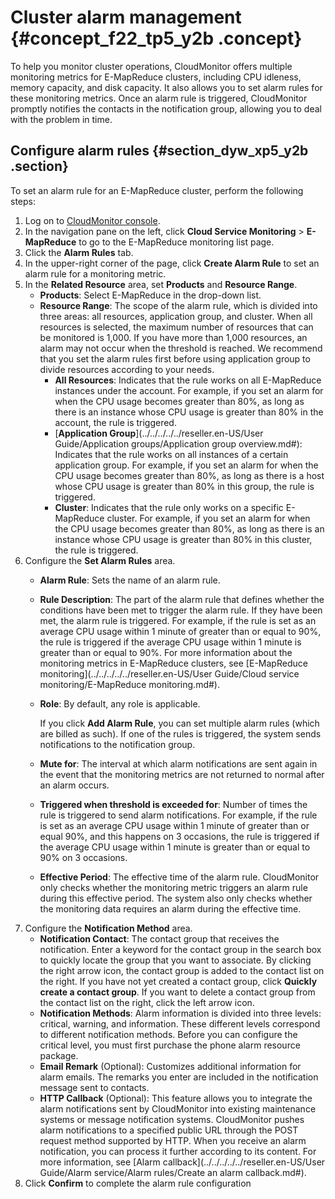 # Cluster alarm management {#concept_f22_tp5_y2b .concept}

To help you monitor cluster operations, CloudMonitor offers multiple monitoring metrics for E-MapReduce clusters, including CPU idleness, memory capacity, and disk capacity. It also allows you to set alarm rules for these monitoring metrics. Once an alarm rule is triggered, CloudMonitor promptly notifies the contacts in the notification group, allowing you to deal with the problem in time.

## Configure alarm rules {#section_dyw_xp5_y2b .section}

To set an alarm rule for an E-MapReduce cluster, perform the following steps:

1.  Log on to [CloudMonitor console](https://cloudmonitor.console.aliyun.com/#/home/ecs).
2.  In the navigation pane on the left, click **Cloud Service Monitoring** \> **E-MapReduce** to go to the E-MapReduce monitoring list page.
3.  Click the **Alarm Rules** tab.
4.  In the upper-right corner of the page, click **Create Alarm Rule** to set an alarm rule for a monitoring metric.
5.  In the **Related Resource** area, set **Products** and **Resource Range**.
    -   **Products**: Select E-MapReduce in the drop-down list.
    -   **Resource Range**: The scope of the alarm rule, which is divided into three areas: all resources, application group, and cluster. When all resources is selected, the maximum number of resources that can be monitored is 1,000. If you have more than 1,000 resources, an alarm may not occur when the threshold is reached. We recommend that you set the alarm rules first before using application group to divide resources according to your needs.
        -   **All Resources**: Indicates that the rule works on all E-MapReduce instances under the account. For example, if you set an alarm for when the CPU usage becomes greater than 80%, as long as there is an instance whose CPU usage is greater than 80% in the account, the rule is triggered.
        -   [**Application Group**](../../../../../reseller.en-US/User Guide/Application groups/Application group overview.md#): Indicates that the rule works on all instances of a certain application group. For example, if you set an alarm for when the CPU usage becomes greater than 80%, as long as there is a host whose CPU usage is greater than 80% in this group, the rule is triggered.
        -   **Cluster**: Indicates that the rule only works on a specific E-MapReduce cluster. For example, if you set an alarm for when the CPU usage becomes greater than 80%, as long as there is an instance whose CPU usage is greater than 80% in this cluster, the rule is triggered.
6.  Configure the **Set Alarm Rules** area.
    -   **Alarm Rule**: Sets the name of an alarm rule.
    -   **Rule Description**: The part of the alarm rule that defines whether the conditions have been met to trigger the alarm rule. If they have been met, the alarm rule is triggered. For example, if the rule is set as an average CPU usage within 1 minute of greater than or equal to 90%, the rule is triggered if the average CPU usage within 1 minute is greater than or equal to 90%. For more information about the monitoring metrics in E-MapReduce clusters, see [E-MapReduce monitoring](../../../../../reseller.en-US/User Guide/Cloud service monitoring/E-MapReduce monitoring.md#).
    -   **Role**: By default, any role is applicable.

        If you click **Add Alarm Rule**, you can set multiple alarm rules \(which are billed as such\). If one of the rules is triggered, the system sends notifications to the notification group.

    -   **Mute for**: The interval at which alarm notifications are sent again in the event that the monitoring metrics are not returned to normal after an alarm occurs.
    -   **Triggered when threshold is exceeded for**: Number of times the rule is triggered to send alarm notifications. For example, if the rule is set as an average CPU usage within 1 minute of greater than or equal 90%, and this happens on 3 occasions, the rule is triggered if the average CPU usage within 1 minute is greater than or equal to 90% on 3 occasions.
    -   **Effective Period**: The effective time of the alarm rule. CloudMonitor only checks whether the monitoring metric triggers an alarm rule during this effective period. The system also only checks whether the monitoring data requires an alarm during the effective time.
7.  Configure the **Notification Method** area.
    -   **Notification Contact**: The contact group that receives the notification. Enter a keyword for the contact group in the search box to quickly locate the group that you want to associate. By clicking the right arrow icon, the contact group is added to the contact list on the right. If you have not yet created a contact group, click **Quickly create a contact group**. If you want to delete a contact group from the contact list on the right, click the left arrow icon.
    -   **Notification Methods**: Alarm information is divided into three levels: critical, warning, and information. These different levels correspond to different notification methods. Before you can configure the critical level, you must first purchase the phone alarm resource package.
    -   **Email Remark** \(Optional\): Customizes additional information for alarm emails. The remarks you enter are included in the notification message sent to contacts.
    -   **HTTP Callback** \(Optional\): This feature allows you to integrate the alarm notifications sent by CloudMonitor into existing maintenance systems or message notification systems. CloudMonitor pushes alarm notifications to a specified public URL through the POST request method supported by HTTP. When you receive an alarm notification, you can process it further according to its content. For more information, see [Alarm callback](../../../../../reseller.en-US/User Guide/Alarm service/Alarm rules/Create an alarm callback.md#).
8.  Click **Confirm** to complete the alarm rule configuration

